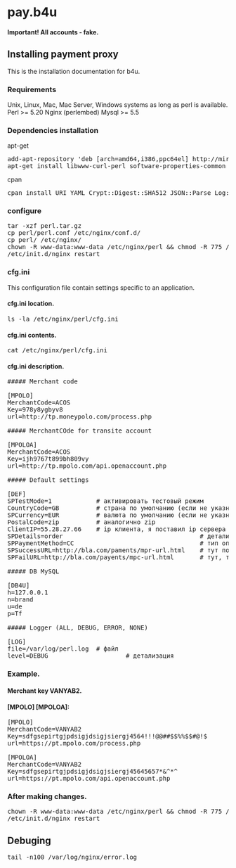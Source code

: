 # pay.b4u

#### Important! All accounts - fake.

## Installing payment proxy

This is the installation documentation for b4u.

### Requirements

Unix, Linux, Mac, Mac Server, Windows systems as long as perl is available.
Perl >= 5.20
Nginx (perlembed)
Mysql >= 5.5

### Dependencies installation

apt-get

<pre>
add-apt-repository 'deb [arch=amd64,i386,ppc64el] http://mirrors.coreix.net/mariadb/repo/10.1/ubuntu trusty main'
apt-get install libwww-curl-perl software-properties-common libconfig-inifiles-perl libyaml-syck-perl gcc atop libwww-curl-perl libmail-checkuser-perl libnumber-phone-perl libnet-smtp-ssl-perl libnet-ping-external-perl libnet-dns-perl libio-handle-util-perl libemail-valid-perl nginx-extras mariadb-server-10.1
</pre>

cpan

<pre>
cpan install URI YAML Crypt::Digest::SHA512 JSON::Parse Log::Log4perl JSON::Syck::Dump Data::Table
</pre>

### configure

<pre>
tar -xzf perl.tar.gz 
cp perl/perl.conf /etc/nginx/conf.d/
cp perl/ /etc/nginx/
chown -R www-data:www-data /etc/nginx/perl && chmod -R 775 /etc/nginx/perl
/etc/init.d/nginx restart
</pre>

### cfg.ini

This configuration file contain settings specific to an application.

#### cfg.ini location.

<pre>
ls -la /etc/nginx/perl/cfg.ini
</pre>

#### cfg.ini contents.

<pre>
cat /etc/nginx/perl/cfg.ini
</pre>

#### cfg.ini description.

<pre>
##### Merchant code

[MPOLO]
MerchantCode=ACOS
Key=978y8ygbyv8
url=http://tp.moneypolo.com/process.php

##### MerchantCOde for transite account

[MPOLOA]
MerchantCode=ACOS
Key=ijh9767t899bh809vy
url=http://tp.mpolo.com/api.openaccount.php

##### Default settings

[DEF]
SPTestMode=1			# активировать тестовый режим
CountryCode=GB			# страна по умолчанию (если не указна клиентом в форме)
SPCurrency=EUR			# валюта по умолчанию (если не указна клиентом в форме)
PostalCode=zip			# аналогично zip
ClientIP=55.28.27.66	# ip клиента, я поставил ip сервера
SPDetails=order										# детализация
SPPaymentMethod=CC									# тип оплаты (в данном случае, переход сразу на форму ввода СС)
SPSuccessURL=http://bla.com/paments/mpr-url.html 	# тут понятно 
SPFailURL=http://bla.com/payents/mpc-url.html 		# тут, тоже понятно

##### DB MySQL

[DB4U]
h=127.0.0.1
n=brand
u=de
p=Tf

##### Logger (ALL, DEBUG, ERROR, NONE)

[LOG]
file=/var/log/perl.log 	# файл
level=DEBUG 					# детализация
</pre>

### Example.

#### Merchant key VANYAB2.

#### [MPOLO] [MPOLOA]:

<pre>
[MPOLO]
MerchantCode=VANYAB2
Key=sdfgsepirtgjpdsigjdsigjsiergj4564!!!@@##$$%%$$#@!$
url=https://pt.mpolo.com/process.php

[MPOLOA]
MerchantCode=VANYAB2
Key=sdfgsepirtgjpdsigjdsigjsiergj45645657*&^*^
url=https://pt.mpolo.com/api.openaccount.php
</pre>

### After making changes.

<pre>
chown -R www-data:www-data /etc/nginx/perl && chmod -R 775 /etc/nginx/perl
/etc/init.d/nginx restart
</pre>

## Debuging 

<pre>
tail -n100 /var/log/nginx/error.log
</pre>
